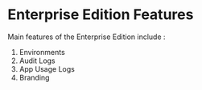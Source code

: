 # Enterprise Edition Features

Main features of the Enterprise Edition include :&#x20;

1. Environments
2. Audit Logs
3. App Usage Logs
4. Branding
